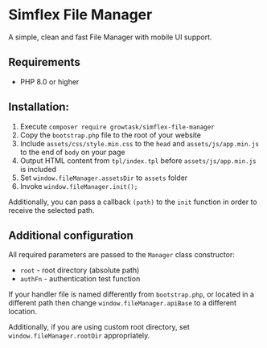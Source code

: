 # Simflex File Manager

A simple, clean and fast File Manager with mobile UI support.

## Requirements
- PHP 8.0 or higher

## Installation:
1. Execute `composer require growtask/simflex-file-manager`
2. Copy the `bootstrap.php` file to the root of your website
3. Include `assets/css/style.min.css` to the `head` and `assets/js/app.min.js` to the end of `body` on your page
4. Output HTML content from `tpl/index.tpl` before `assets/js/app.min.js` is included
5. Set `window.fileManager.assetsDir` to `assets` folder
6. Invoke `window.fileManager.init();`

Additionally, you can pass a callback `(path)` to the `init` function in order to receive the selected path.

## Additional configuration

All required parameters are passed to the `Manager` class constructor:
- `root` - root directory (absolute path)
- `authFn` - authentication test function

If your handler file is named differently from `bootstrap.php`, or located in a different path then change `window.fileManager.apiBase` to a different location.

Additionally, if you are using custom root directory, set `window.fileManager.rootDir` appropriately. 
